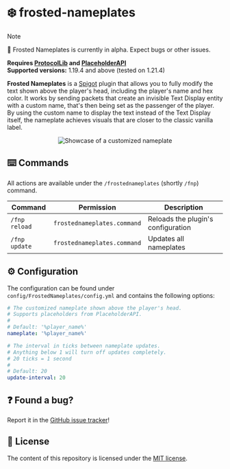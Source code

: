# ❄️ frosted-nameplates

> [!NOTE]
> 🚧 Frosted Nameplates is currently in alpha. Expect bugs or other issues.

**Requires [ProtocolLib](https://www.spigotmc.org/resources/protocollib.1997/) and [PlaceholderAPI](https://www.spigotmc.org/resources/placeholderapi.6245/)**\
**Supported versions:** 1.19.4 and above (tested on 1.21.4)

**Frosted Nameplates** is a [Spigot](https://www.spigotmc.org/) plugin that allows you to fully modify the text shown above the player's head,
including the player's name and hex color. It works by sending packets that create an invisible Text Display entity with a custom name,
that's then being set as the passenger of the player. By using the custom name to display the text instead of the Text Display itself,
the nameplate achieves visuals that are closer to the classic vanilla label.

<div align="center">
  <img alt="Showcase of a customized nameplate" src="https://i.imgur.com/HADn5DR.png" />
</div>

## ⌨️ Commands

All actions are available under the `/frostednameplates` (shortly `/fnp`) command.

| Command       | Permission                  | Description                        |
|---------------|-----------------------------|------------------------------------|
| `/fnp reload` | `frostednameplates.command` | Reloads the plugin's configuration |
| `/fnp update` | `frostednameplates.command` | Updates all nameplates             |

## ⚙️ Configuration

The configuration can be found under `config/FrostedNameplates/config.yml` and contains the following options:

```yml
# The customized nameplate shown above the player's head.
# Supports placeholders from PlaceholderAPI.
#
# Default: '%player_name%'
nameplate: '%player_name%'

# The interval in ticks between nameplate updates.
# Anything below 1 will turn off updates completely.
# 20 ticks = 1 second
#
# Default: 20
update-interval: 20
```

## ❓ Found a bug?

Report it in the [GitHub issue tracker](https://github.com/pandier/frosted-nameplates/issues/new)!

## 📜 License

The content of this repository is licensed under the [MIT license](https://github.com/pandier/frosted-nameplates/blob/main/LICENSE).